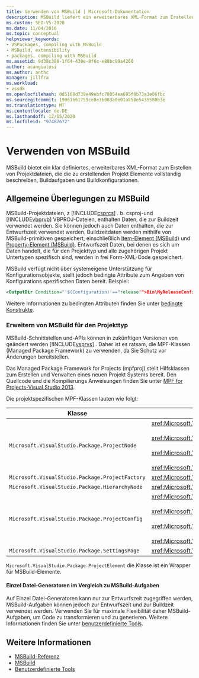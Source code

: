 ```yaml
---
title: Verwenden von MSBuild | Microsoft-Dokumentation
description: MSBuild liefert ein erweiterbares XML-Format zum Erstellen von Projektdateien, die vollständig zu erstellende Projekt Elemente, Buildaufgaben und Buildkonfigurationen beschreiben.
ms.custom: SEO-VS-2020
ms.date: 11/04/2016
ms.topic: conceptual
helpviewer_keywords:
- VSPackages, compiling with MSBuild
- MSBuild, extensibility
- packages, compiling with MSBuild
ms.assetid: 9d38c388-1f64-430e-8f6c-e88bc99a4260
author: acangialosi
ms.author: anthc
manager: jillfra
ms.workload:
- vssdk
ms.openlocfilehash: 0d5168d739e49ebfc78054ea695f8b73a3e06fbc
ms.sourcegitcommit: 19061b61759ce8e3b083a0e01a858e5435580b3e
ms.translationtype: MT
ms.contentlocale: de-DE
ms.lasthandoff: 12/15/2020
ms.locfileid: "97487672"
---
```

# <a name="using-msbuild"></a>Verwenden von MSBuild
MSBuild bietet ein klar definiertes, erweiterbares XML-Format zum Erstellen von Projektdateien, die die zu erstellenden Projekt Elemente vollständig beschreiben, Buildaufgaben und Buildkonfigurationen.

## <a name="general-msbuild-considerations"></a>Allgemeine Überlegungen zu MSBuild
 MSBuild-Projektdateien, z [!INCLUDE[csprcs](../../data-tools/includes/csprcs_md.md)] . b. csproj-und [!INCLUDE[vbprvb](../../code-quality/includes/vbprvb_md.md)] VBPROJ-Dateien, enthalten Daten, die zur Buildzeit verwendet werden. Sie können jedoch auch Daten enthalten, die zur Entwurfszeit verwendet werden. Buildzeitdaten werden mithilfe von MSBuild-primitiven gespeichert, einschließlich [Item-Element (MSBuild)](../../msbuild/item-element-msbuild.md) und [Property-Element (MSBuild)](../../msbuild/property-element-msbuild.md). Entwurfszeit Daten, bei denen es sich um Daten handelt, die für den Projekttyp und alle zugehörigen Projekt Untertypen spezifisch sind, werden in frei Form-XML-Code gespeichert.

 MSBuild verfügt nicht über systemeigene Unterstützung für Konfigurationsobjekte, stellt jedoch bedingte Attribute zum Angeben von Konfigurations spezifischen Daten bereit. Beispiel:

```xml
<OutputDir Condition="'$(Configuration)'=="release'">Bin\MyReleaseConfig</OutputDir>
```

 Weitere Informationen zu bedingten Attributen finden Sie unter [bedingte Konstrukte](../../msbuild/msbuild-conditional-constructs.md).

### <a name="extending-msbuild-for-your-project-type"></a>Erweitern von MSBuild für den Projekttyp
 MSBuild-Schnittstellen und-APIs können in zukünftigen Versionen von geändert werden [!INCLUDE[vsprvs](../../code-quality/includes/vsprvs_md.md)] . Daher ist es ratsam, die MPF-Klassen (Managed Package Framework) zu verwenden, da Sie Schutz vor Änderungen bereitstellen.

 Das Managed Package Framework for Projects (mpfproj) stellt Hilfsklassen zum Erstellen und Verwalten eines neuen Projekt Systems bereit. Den Quellcode und die Kompilierungs Anweisungen finden Sie unter [MPF for Projects-Visual Studio 2013](https://github.com/tunnelvisionlabs/MPFProj10).

 Die projektspezifischen MPF-Klassen lauten wie folgt:

|Klasse|Implementierung|
|-----------|--------------------|
|`Microsoft.VisualStudio.Package.ProjectNode`|<xref:Microsoft.VisualStudio.Shell.Interop.IVsProject3><br /><br /> <xref:Microsoft.VisualStudio.Shell.Interop.IVsCfgProvider2><br /><br /> <xref:Microsoft.VisualStudio.Shell.Interop.IPersistFileFormat><br /><br /> <xref:Microsoft.VisualStudio.Shell.Interop.IVsSolutionEvents>|
|`Microsoft.VisualStudio.Package.ProjectFactory`|<xref:Microsoft.VisualStudio.Shell.Interop.IVsProjectFactory>|
|`Microsoft.VisualStudio.Package.HierarchyNode`|<xref:Microsoft.VisualStudio.Shell.Interop.IVsHierarchy>|
|`Microsoft.VisualStudio.Package.ProjectConfig`|<xref:Microsoft.VisualStudio.Shell.Interop.IVsCfg><br /><br /> <xref:Microsoft.VisualStudio.Shell.Interop.IVsProjectCfg><br /><br /> <xref:Microsoft.VisualStudio.Shell.Interop.IVsBuildableProjectCfg><br /><br /> <xref:Microsoft.VisualStudio.Shell.Interop.IVsDebuggableProjectCfg>|
|`Microsoft.VisualStudio.Package.SettingsPage`|<xref:Microsoft.VisualStudio.OLE.Interop.IPropertyPageSite>|

 `Microsoft.VisualStudio.Package.ProjectElement` die Klasse ist ein Wrapper für MSBuild-Elemente.

#### <a name="single-file-generators-vs-msbuild-tasks"></a>Einzel Datei-Generatoren im Vergleich zu MSBuild-Aufgaben
 Auf Einzel Datei-Generatoren kann nur zur Entwurfszeit zugegriffen werden, MSBuild-Aufgaben können jedoch zur Entwurfszeit und zur Buildzeit verwendet werden. Verwenden Sie für maximale Flexibilität daher MSBuild-Aufgaben, um Code zu transformieren und zu generieren. Weitere Informationen finden Sie unter [benutzerdefinierte Tools](../../extensibility/internals/custom-tools.md).

## <a name="see-also"></a>Weitere Informationen
- [MSBuild-Referenz](../../msbuild/msbuild-reference.md)
- [MSBuild](../../msbuild/msbuild.md)
- [Benutzerdefinierte Tools](../../extensibility/internals/custom-tools.md)
